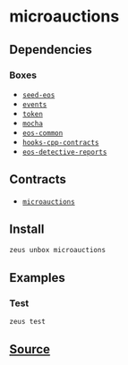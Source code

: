 
microauctions
====================






## Dependencies
### Boxes
* [`seed-eos`](seed-eos.md)
* [`events`](events.md)
* [`token`](token.md)
* [`mocha`](mocha.md)
* [`eos-common`](eos-common.md)
* [`hooks-cpp-contracts`](hooks-cpp-contracts.md)
* [`eos-detective-reports`](eos-detective-reports.md)



## Contracts
* [`microauctions`](https://github.com/liquidapps-io/zeus-sdk/tree/master/boxes/groups/economics/microauctions/contracts/eos/microauctions)
## Install
```bash
zeus unbox microauctions
```
## Examples
### Test 
```bash
zeus test
```










## [Source](https://github.com/liquidapps-io/zeus-sdk/tree/master/boxes/groups/economics/microauctions)